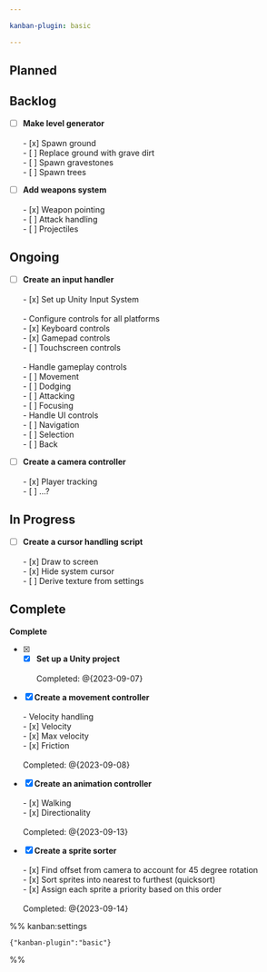 ```yaml
---

kanban-plugin: basic

---
```


## Planned



## Backlog

- [ ] **Make level generator**<br><br> - [x] Spawn ground<br> - [ ] Replace ground with grave dirt<br> - [ ] Spawn gravestones<br> - [ ] Spawn trees
- [ ] **Add weapons system**<br><br> - [x] Weapon pointing<br> - [ ] Attack handling<br> - [ ] Projectiles


## Ongoing

- [ ] **Create an input handler**<br><br> - [x] Set up Unity Input System<br><br> - Configure controls for all platforms<br>	 - [x] Keyboard controls<br>	 - [x] Gamepad controls<br>	 - [ ] Touchscreen controls<br><br> - Handle gameplay controls<br>	 - [ ] Movement<br>	 - [ ] Dodging<br>	 - [ ] Attacking<br>	 - [ ] Focusing<br>- Handle UI controls<br>	-  [ ] Navigation<br>	-  [ ] Selection<br>	-  [ ] Back
- [ ] **Create a camera controller**<br><br> - [x] Player tracking<br> - [ ] ...?


## In Progress

- [ ] **Create a cursor handling script**<br><br> - [x] Draw to screen<br> - [x] Hide system cursor<br> - [ ] Derive texture from settings


## Complete

**Complete**
- [x] - [x] **Set up a Unity project**<br><br>Completed: @{2023-09-07}
- [x] **Create a movement controller**<br><br> - Velocity handling<br>	 - [x] Velocity<br>	 - [x] Max velocity<br>	 - [x] Friction<br><br>Completed: @{2023-09-08}
- [x] **Create an animation controller**<br><br> - [x] Walking<br> - [x] Directionality<br><br>Completed: @{2023-09-13}
- [x] **Create a sprite sorter**<br><br> - [x] Find offset from camera to account for 45 degree rotation<br> - [x] Sort sprites into nearest to furthest (quicksort)<br> - [x] Assign each sprite a priority based on this order<br><br>Completed: @{2023-09-14}




%% kanban:settings
```
{"kanban-plugin":"basic"}
```
%%